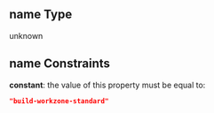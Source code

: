 ## name Type

unknown

## name Constraints

**constant**: the value of this property must be equal to:

```json
"build-workzone-standard"
```
